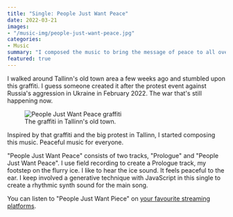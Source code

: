 ```yaml
---
title: "Single: People Just Want Peace"
date: 2022-03-21
images:
- "/music-img/people-just-want-peace.jpg"
categories:
- Music
summary: "I composed the music to bring the message of peace to all over the world."
featured: true
---
```


I walked around Tallinn's old town area a few weeks ago and stumbled upon this graffiti. I guess someone created it after the protest event against Russia's aggression in Ukraine in February 2022. The war that's still happening now.

<div class="text-center">
<figure class="figure">
<img src="/blog-img/asep-bagja-priandana-1CC23Ak7z8E-unsplash.jpg" class="figure-img img-fluid" alt="People Just Want Peace graffiti" />
<figcaption class="figure-caption text-center">The graffiti in Tallinn's old town.</figcaption>
</figure>
</div>

Inspired by that graffiti and the big protest in Tallinn, I started composing this music. Peaceful music for everyone.

"People Just Want Peace" consists of two tracks, "Prologue" and "People Just Want Peace". I use field recording to create a Prologue track, my footstep on the flurry ice. I like to hear the ice sound. It feels peaceful to the ear. I keep involved a generative technique with JavaScript in this single to create a rhythmic synth sound for the main song.

You can listen to "People Just Want Piece" on [your favourite streaming platforms](https://artists.landr.com/692531433367).
